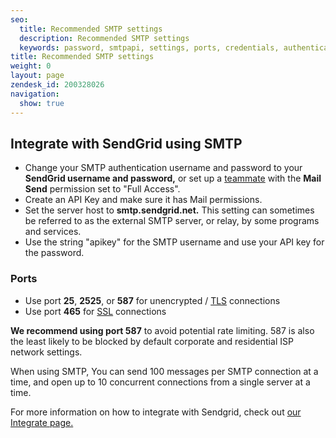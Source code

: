 ```yaml
---
seo:
  title: Recommended SMTP settings
  description: Recommended SMTP settings
  keywords: password, smtpapi, settings, ports, credentials, authentication, username, integration, smtp, auth, server, port, relay, external, setup, smtp.sendgrid.net
title: Recommended SMTP settings
weight: 0
layout: page
zendesk_id: 200328026
navigation:
  show: true
---
```


## Integrate with SendGrid using SMTP


- Change your SMTP authentication username and password to your **SendGrid username and password,** or set up a [teammate]({{root_url}}/User_Guide/Settings/teammates.html) with the **Mail Send** permission set to "Full Access".
- Create an API Key and make sure it has Mail permissions. 
- Set the server host to **smtp.sendgrid.net.** This setting can sometimes be referred to as the external SMTP server, or relay, by some programs and services.
- Use the string "apikey" for the SMTP username and use your API key for the password.

### Ports

- Use port **25**, **2525**, or **587** for unencrypted / [TLS](https://sendgrid.com/docs/Classroom/Basics/Email_Infrastructure/ssl_vs_tls.html) connections
- Use port **465** for [SSL](https://sendgrid.com/docs/Classroom/Basics/Email_Infrastructure/ssl_vs_tls.html) connections

**We recommend using port 587** to avoid potential rate limiting. 587 is also the least likely to be blocked by default corporate and residential ISP network settings.

When using SMTP, You can send 100 messages per SMTP connection at a time, and open up to 10 concurrent connections from a single server at a time.

For more information on how to integrate with Sendgrid, check out [our Integrate page.](https://sendgrid.com/docs/Integrate/index.html)

